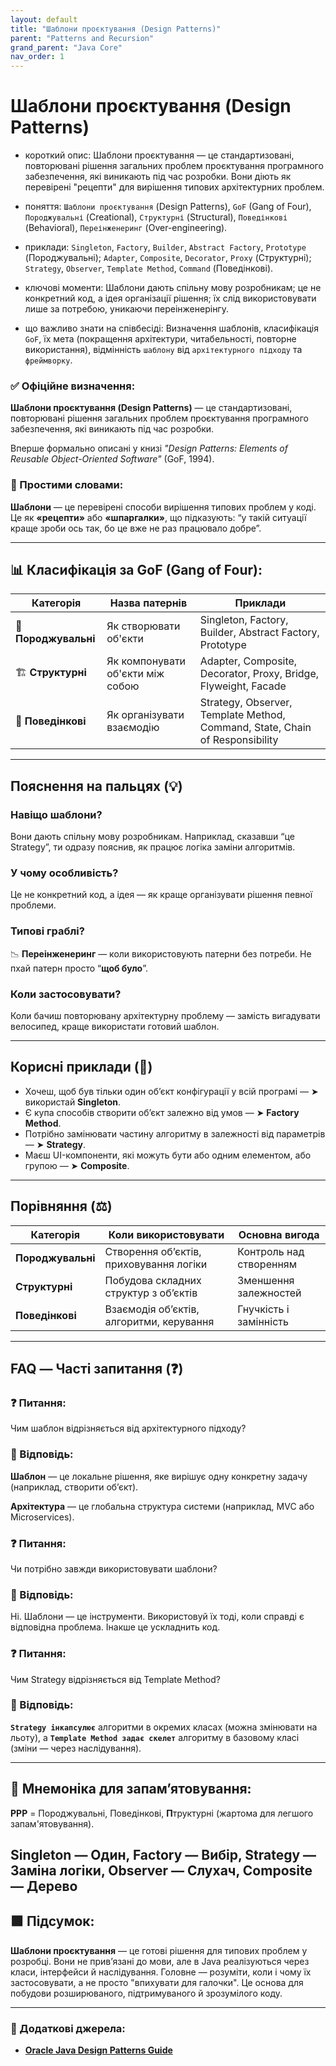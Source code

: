 ```yaml
---
layout: default
title: "Шаблони проєктування (Design Patterns)"
parent: "Patterns and Recursion"
grand_parent: "Java Core"
nav_order: 1
---
```


# Шаблони проєктування (Design Patterns)

* короткий опис: Шаблони проєктування — це стандартизовані, повторювані рішення загальних проблем проєктування програмного забезпечення, які виникають під час розробки. Вони діють як перевірені "рецепти" для вирішення типових архітектурних проблем.

* поняття: `Шаблони проєктування` (Design Patterns), `GoF` (Gang of Four), `Породжувальні` (Creational), `Структурні` (Structural), `Поведінкові` (Behavioral), `Переінженеринг` (Over-engineering).

* приклади: `Singleton`, `Factory`, `Builder`, `Abstract Factory`, `Prototype` (Породжувальні); `Adapter`, `Composite`, `Decorator`, `Proxy` (Структурні); `Strategy`, `Observer`, `Template Method`, `Command` (Поведінкові).

* ключові моменти: Шаблони дають спільну мову розробникам; це не конкретний код, а ідея організації рішення; їх слід використовувати лише за потребою, уникаючи переінженерінгу.

* що важливо знати на співбесіді: Визначення шаблонів, класифікація `GoF`, їх мета (покращення архітектури, читабельності, повторне використання), відмінність `шаблону` від `архітектурного підходу` та `фреймворку`.

### **✅ Офіційне визначення:**

**Шаблони проєктування (Design Patterns)** — це стандартизовані, повторювані рішення загальних проблем проєктування програмного забезпечення, які виникають під час розробки.

Вперше формально описані у книзі *"Design Patterns: Elements of Reusable Object-Oriented Software"* (GoF, 1994).

### **🧠 Простими словами:**

**Шаблони** — це перевірені способи вирішення типових проблем у коді. Це як **«рецепти»** або **«шпаргалки»**, що підказують: “у такій ситуації краще зроби ось так, бо це вже не раз працювало добре”.

---

## **📊 Класифікація за GoF (Gang of Four):**

| Категорія | Назва патернів | Приклади |
| ----- | ----- | ----- |
| **🔨 Породжувальні** | Як створювати об'єкти | Singleton, Factory, Builder, Abstract Factory, Prototype |
| 🏗 **Структурні** | Як компонувати об'єкти між собою | Adapter, Composite, Decorator, Proxy, Bridge, Flyweight, Facade |
| 🔁 **Поведінкові** | Як організувати взаємодію | Strategy, Observer, Template Method, Command, State, Chain of Responsibility |

---

## **Пояснення на пальцях (💡)**

### **Навіщо шаблони?**  

  Вони дають спільну мову розробникам. Наприклад, сказавши “це Strategy”, ти одразу пояснив, як працює логіка заміни алгоритмів.

### **У чому особливість?**  

  Це не конкретний код, а ідея — як краще організувати рішення певної проблеми.

### **Типові граблі?**  

  📉 **Переінженеринг** — коли використовують патерни без потреби. Не пхай патерн просто “**щоб було**”.

### **Коли застосовувати?**  

  Коли бачиш повторювану архітектурну проблему — замість вигадувати велосипед, краще використати готовий шаблон.

---

## **Корисні приклади (🧪)**

* Хочеш, щоб був тільки один об’єкт конфігурації у всій програмі — ➤ використай **Singleton**.
* Є купа способів створити об’єкт залежно від умов — ➤ **Factory Method**.
* Потрібно замінювати частину алгоритму в залежності від параметрів — ➤ **Strategy**.
* Маєш UI-компоненти, які можуть бути або одним елементом, або групою — ➤ **Composite**.

---

## **Порівняння (⚖️)**

| Категорія | Коли використовувати | Основна вигода |
| ----- | ----- | ----- |
| **Породжувальні** | Створення об’єктів, приховування логіки | Контроль над створенням |
| **Структурні** | Побудова складних структур з об’єктів | Зменшення залежностей |
| **Поведінкові** | Взаємодія об’єктів, алгоритми, керування | Гнучкість і замінність |

---

## **FAQ — Часті запитання (❓)**

### **❓ Питання:**

 Чим шаблон відрізняється від архітектурного підходу?

### **💬 Відповідь:**

**Шаблон** — це локальне рішення, яке вирішує одну конкретну задачу (наприклад, створити об’єкт).

**Архітектура** — це глобальна структура системи (наприклад, MVC або Microservices).

### **❓ Питання:**

 Чи потрібно завжди використовувати шаблони?

### **💬 Відповідь:**

Ні. Шаблони — це інструменти. Використовуй їх тоді, коли справді є відповідна проблема. Інакше це ускладнить код.

### **❓ Питання:**

 Чим Strategy відрізняється від Template Method?

### **💬 Відповідь:**

**`Strategy інкапсулює`** алгоритми в окремих класах (можна змінювати на льоту), а **`Template Method задає скелет`** алгоритму в базовому класі (зміни — через наслідування).

---

## **🧠 Мнемоніка для запам’ятовування:**

**PPP** \= Породжувальні, Поведінкові, **П**труктурні (жартома для легшого запам'ятовування).

**Singleton — Один**, **Factory — Вибір**, **Strategy — Заміна логіки**, **Observer — Слухач**, **Composite — Дерево**
---

## **🟩 Підсумок:**

**Шаблони проєктування** — це готові рішення для типових проблем у розробці. Вони не прив’язані до мови, але в Java реалізуються через класи, інтерфейси й наслідування. Головне — розуміти, коли і чому їх застосовувати, а не просто "впихувати для галочки". Це основа для побудови розширюваного, підтримуваного й зрозумілого коду.

---

### **🔗 Додаткові джерела:**

* [**Oracle Java Design Patterns Guide**](https://docs.oracle.com/javase/tutorial/uiswing/design/index.html)

